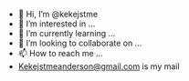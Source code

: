 - 👋 Hi, I’m @kekejstme
- 👀 I’m interested in ...
- 🌱 I’m currently learning ...
- 💞️ I’m looking to collaborate on ...
- 📫 How to reach me ...
- Kekejstmeanderson@gmail.com is my mail
<!---
kekejstme/kekejstme is a ✨ special ✨ repository because its `README.md` (this file) appears on your GitHub profile.
You can click the Preview link to take a look at your changes.
--->
